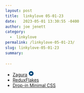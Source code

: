 ```yaml
---
layout: post
title:  linkylove 05-01-23
date:   2023-05-01 13:30:55 -0400
author: joe jenett
category:
  -  linkylove
permalink: /linkylove-05-01-23/
slug: linkylove-05-01-23
summary: 

---
```

<ul class="linkylove">
	<li><a title="Zagura" href="https://zagura.one/">Zagura</a> <a class="normaltext" title="source" href="https://fediring.net/"><img src="/images/left-arrow.png" alt="" width="18"></a></li>
	<li><a title="ReduxFlakesreduxflakes" href="https://reduxflakes.neocities.org/">ReduxFlakes</a></li>
	<li><a title="Drop-in Minimal CSS" href="https://dohliam.github.io/dropin-minimal-css/">Drop-in Minimal CSS</a></li>
</ul>
<a style="display:none;" href="https://brid.gy/publish/mastodon"><small>(cross-posted to mastodon)</small></a>